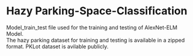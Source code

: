 # Hazy Parking-Space-Classification
Model_train_test file used for the training and testing of AlexNet-ELM Model.	
The hazy parking dataset for training and testing is available in a zipped format.
PKLot dataset is avilable publicly.
